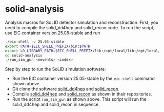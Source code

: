 # solid-analysis

Analysis macros for SoLID detector simulation and reconstruction.
First, you need to compile the solid_dd4hep and solid_recon code.
To run the script, use EIC container version 25.05-stable and run

```bash
./eic-shell -v 25.05-stable
export PATH=$EIC_SHELL_PREFIX/bin:$PATH
export LD_LIBRARY_PATH=$EIC_SHELL_PREFIX/lib:/opt/local/lib:/opt/local/lib64
cd solid-analysis
./run_sim_gun <nevents> <index>
```

Step by step to run the SoLID simulation software:

- Run the EIC container version 25.05-stable by the `eic-shell` command shown above.
- Git clone the software [solid_dd4hep](https://github.com/jizhongling/solid_dd4hep) and [solid_recon](https://github.com/jizhongling/solid_recon).
- Compile [solid_dd4hep](https://github.com/jizhongling/solid_dd4hep) and [solid_recon](https://github.com/jizhongling/solid_recon) as shown in their repositories.
- Run the script `run_sim_gun` as shown above. This script will run the solid_dd4hep and solid_recon in sequence.
